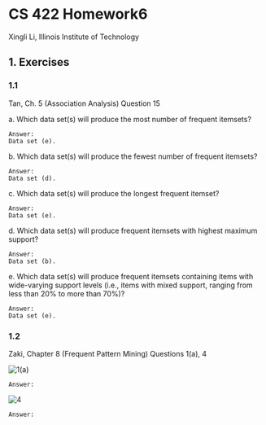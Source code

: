# CS 422 Homework6

Xingli Li, Illinois Institute of Technology

## 1. Exercises

### 1.1

Tan, Ch. 5 (Association Analysis) 
Question 15

a. Which data set(s) will produce the most number of frequent itemsets?

```
Answer:
Data set (e).
```

b. Which data set(s) will produce the fewest number of frequent itemsets?

```
Answer:
Data set (d).
```

c. Which data set(s) will produce the longest frequent itemset?

```
Answer:
Data set (e).
```

d. Which data set(s) will produce frequent itemsets with highest maximum support?

```
Answer:
Data set (b).
```

e. Which data set(s) will produce frequent itemsets containing items with
wide-varying support levels (i.e., items with mixed support, ranging from
less than 20% to more than 70%)?

```
Answer:
Data set (e).
```

### 1.2

Zaki, Chapter 8 (Frequent Pattern Mining)
Questions 1(a), 4

![1(a)](/home/eric/图片/微信图片_20220331182031.png)



```
Answer:
```

![4](/home/eric/图片/微信图片_20220331182044.png)

```
Answer:
```
